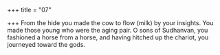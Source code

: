 +++
title = "07"

+++
From the hide you made the cow to flow (milk) by your insights. You  made those young who were the aging pair.
O sons of Sudhanvan, you fashioned a horse from a horse, and having  hitched up the chariot, you journeyed toward the gods.